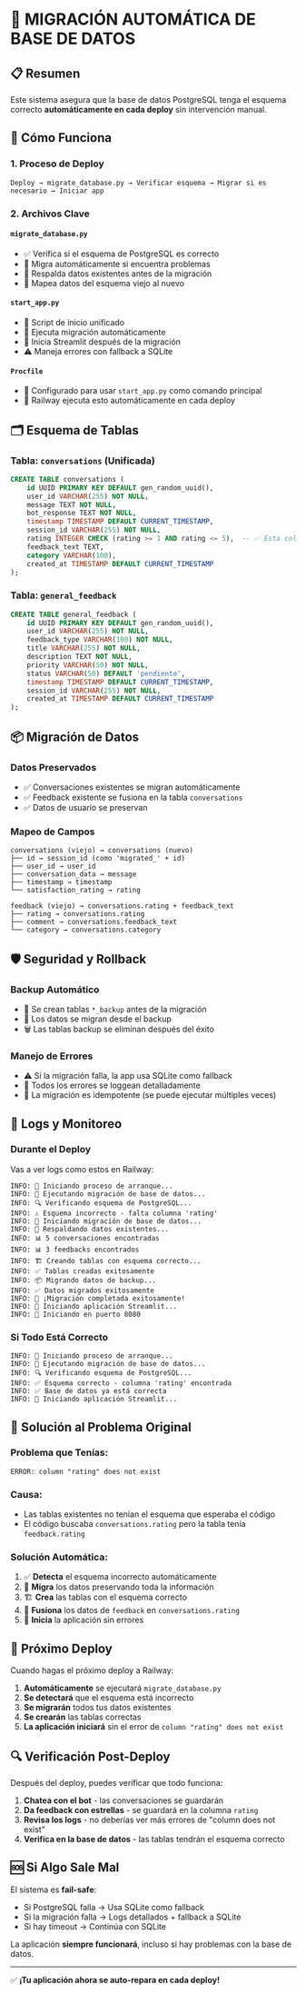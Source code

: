 # 🔄 MIGRACIÓN AUTOMÁTICA DE BASE DE DATOS

## 📋 **Resumen**

Este sistema asegura que la base de datos PostgreSQL tenga el esquema correcto **automáticamente en cada deploy** sin intervención manual.

## 🚀 **Cómo Funciona**

### **1. Proceso de Deploy**
```
Deploy → migrate_database.py → Verificar esquema → Migrar si es necesario → Iniciar app
```

### **2. Archivos Clave**

#### **`migrate_database.py`**
- ✅ Verifica si el esquema de PostgreSQL es correcto
- 🔧 Migra automáticamente si encuentra problemas
- 💾 Respalda datos existentes antes de la migración
- 🔄 Mapea datos del esquema viejo al nuevo

#### **`start_app.py`**
- 🏁 Script de inicio unificado
- 🔄 Ejecuta migración automáticamente
- 🚀 Inicia Streamlit después de la migración
- ⚠️ Maneja errores con fallback a SQLite

#### **`Procfile`**
- 📝 Configurado para usar `start_app.py` como comando principal
- 🔧 Railway ejecuta esto automáticamente en cada deploy

## 🗂️ **Esquema de Tablas**

### **Tabla: `conversations`** (Unificada)
```sql
CREATE TABLE conversations (
    id UUID PRIMARY KEY DEFAULT gen_random_uuid(),
    user_id VARCHAR(255) NOT NULL,
    message TEXT NOT NULL,
    bot_response TEXT NOT NULL,
    timestamp TIMESTAMP DEFAULT CURRENT_TIMESTAMP,
    session_id VARCHAR(255) NOT NULL,
    rating INTEGER CHECK (rating >= 1 AND rating <= 5),  -- ✅ Esta columna era la que faltaba
    feedback_text TEXT,
    category VARCHAR(100),
    created_at TIMESTAMP DEFAULT CURRENT_TIMESTAMP
);
```

### **Tabla: `general_feedback`**
```sql
CREATE TABLE general_feedback (
    id UUID PRIMARY KEY DEFAULT gen_random_uuid(),
    user_id VARCHAR(255) NOT NULL,
    feedback_type VARCHAR(100) NOT NULL,
    title VARCHAR(255) NOT NULL,
    description TEXT NOT NULL,
    priority VARCHAR(50) NOT NULL,
    status VARCHAR(50) DEFAULT 'pendiente',
    timestamp TIMESTAMP DEFAULT CURRENT_TIMESTAMP,
    session_id VARCHAR(255) NOT NULL,
    created_at TIMESTAMP DEFAULT CURRENT_TIMESTAMP
);
```

## 📦 **Migración de Datos**

### **Datos Preservados**
- ✅ Conversaciones existentes se migran automáticamente
- ✅ Feedback existente se fusiona en la tabla `conversations`
- ✅ Datos de usuario se preservan

### **Mapeo de Campos**
```
conversations (viejo) → conversations (nuevo)
├── id → session_id (como 'migrated_' + id)  
├── user_id → user_id
├── conversation_data → message
├── timestamp → timestamp
└── satisfaction_rating → rating

feedback (viejo) → conversations.rating + feedback_text
├── rating → conversations.rating
├── comment → conversations.feedback_text
└── category → conversations.category
```

## 🛡️ **Seguridad y Rollback**

### **Backup Automático**
- 💾 Se crean tablas `*_backup` antes de la migración
- 🔄 Los datos se migran desde el backup
- 🗑️ Las tablas backup se eliminan después del éxito

### **Manejo de Errores**
- ⚠️ Si la migración falla, la app usa SQLite como fallback
- 📝 Todos los errores se loggean detalladamente
- 🔄 La migración es idempotente (se puede ejecutar múltiples veces)

## 🔧 **Logs y Monitoreo**

### **Durante el Deploy**
Vas a ver logs como estos en Railway:

```
INFO: 🚀 Iniciando proceso de arranque...
INFO: 🔄 Ejecutando migración de base de datos...
INFO: 🔍 Verificando esquema de PostgreSQL...
INFO: ⚠️ Esquema incorrecto - falta columna 'rating'
INFO: 🔧 Iniciando migración de base de datos...
INFO: 💾 Respaldando datos existentes...
INFO: 📊 5 conversaciones encontradas
INFO: 📊 3 feedbacks encontrados
INFO: 🏗️ Creando tablas con esquema correcto...
INFO: ✅ Tablas creadas exitosamente
INFO: 📦 Migrando datos de backup...
INFO: ✅ Datos migrados exitosamente
INFO: 🎉 ¡Migración completada exitosamente!
INFO: 🚀 Iniciando aplicación Streamlit...
INFO: 📡 Iniciando en puerto 8080
```

### **Si Todo Está Correcto**
```
INFO: 🚀 Iniciando proceso de arranque...
INFO: 🔄 Ejecutando migración de base de datos...
INFO: 🔍 Verificando esquema de PostgreSQL...
INFO: ✅ Esquema correcto - columna 'rating' encontrada
INFO: ✅ Base de datos ya está correcta
INFO: 🚀 Iniciando aplicación Streamlit...
```

## 🎯 **Solución al Problema Original**

### **Problema que Tenías:**
```
ERROR: column "rating" does not exist
```

### **Causa:**
- Las tablas existentes no tenían el esquema que esperaba el código
- El código buscaba `conversations.rating` pero la tabla tenía `feedback.rating`

### **Solución Automática:**
1. ✅ **Detecta** el esquema incorrecto automáticamente
2. 🔄 **Migra** los datos preservando toda la información
3. 🏗️ **Crea** las tablas con el esquema correcto
4. 💾 **Fusiona** los datos de `feedback` en `conversations.rating`
5. 🚀 **Inicia** la aplicación sin errores

## 🚀 **Próximo Deploy**

Cuando hagas el próximo deploy a Railway:

1. **Automáticamente** se ejecutará `migrate_database.py`
2. **Se detectará** que el esquema está incorrecto
3. **Se migrarán** todos tus datos existentes
4. **Se crearán** las tablas correctas
5. **La aplicación iniciará** sin el error de `column "rating" does not exist`

## 🔍 **Verificación Post-Deploy**

Después del deploy, puedes verificar que todo funciona:

1. **Chatea con el bot** - las conversaciones se guardarán
2. **Da feedback con estrellas** - se guardará en la columna `rating`
3. **Revisa los logs** - no deberías ver más errores de "column does not exist"
4. **Verifica en la base de datos** - las tablas tendrán el esquema correcto

## 🆘 **Si Algo Sale Mal**

El sistema es **fail-safe**:
- Si PostgreSQL falla → Usa SQLite como fallback
- Si la migración falla → Logs detallados + fallback a SQLite
- Si hay timeout → Continúa con SQLite

La aplicación **siempre funcionará**, incluso si hay problemas con la base de datos.

---

✅ **¡Tu aplicación ahora se auto-repara en cada deploy!** 
